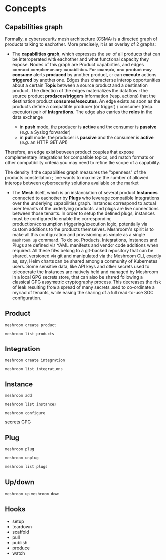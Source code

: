 # Concepts

## Capabilities graph

Formally, a cybersecurity mesh architecture (CSMA) is a directed graph of products talking to eachother.
More precisely, it is an overlay of 2 graphs:

* The **capabilities graph**, which expresses the set of all products that can be interoperated with eachother and what functional capacity they expose. Nodes of this graph are Product capabilities, and edges connect complementary capabilities. For example, one product may **consume** alerts **produced** by another product, or can **execute** actions **triggered** by another one. Edges thus characterise interop opportunities about a certain **Topic** between a source product and a destination product. The direction of the edges materializes the dataflow : the source product **produces/triggers** information (resp. actions) that the destination product **consumes/executes**. An edge exists as soon as the products define a compatible producer (or trigger) / consumer (resp. executor) pair of **Integrations**. The edge also carries the **roles** in the data exchange

    * in **push** mode, the producer is **active** and the consumer is **passive** (*e.g.* a Syslog forwarder)
    * in **pull** mode, the producer is **passive** and the consumer is **active** (*e.g.* an HTTP GET API)

Therefore, an edge exist between product couples that expose complementary integrations for compatible topics, and match formats or other compatibility criteria you may need to refine the scope of a capability.

The density if the capabilities graph measures the "openness" of the products constellation ; one wants to maximize the number of allowed interops between cybersecurity solutions available on the market

* The **Mesh** itself, which is an instanciation of several product **Instances** connected to eachother by **Plugs** who leverage compatible Integrations over the underlying capabilities graph. Instances correspond to actual user tenants of the underlying products, and plugs are live connections between those tenants. In order to setup the defined plugs, instances must be configured to enable the corresponding production/consumption triggering/execution logic, potentially via custom additions to the products themselves. Meshroom's spirit is to make all this configuration and provisioning as simple as a single `meshroom up` command. To do so, Products, Integrations, Instances and Plugs are defined via YAML manifests and vendor code additions when required. All these files belong to a git-backed repository that can be shared, versioned via git and manipulated via the Meshroom CLI, exactly as, say, Helm charts can be shared among a community of Kubernetes users. Some sensitive data, like API keys and other secrets used to teleoperate the Instances are natively held and managed by Meshroom in a local GPG secrets store, that can also be shared following a classical GPG assymetric cryptography process. This decreases the risk of leak resulting from a spread of many secrets used to co-ordinate a myriad of tenants, while easing the sharing of a full read-to-use SOC configuration.


## Product

`meshroom create product`

`meshroom list products`

## Integration

`meshroom create integration`

`meshroom list integrations`

## Instance

`meshroom add`

`meshroom list instances`

`meshroom configure`

secrets GPG

## Plug

`meshroom plug`

`meshroom unplug`

`meshroom list plugs`

## Up/down

`meshroom up`
`meshroom down`

## Hooks

* setup
* teardown
* scaffold
* pull
* publish
* produce
* watch